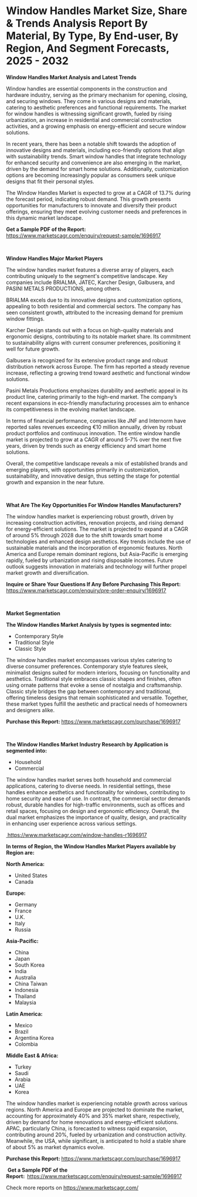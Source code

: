 <p><h1>Window Handles Market Size, Share & Trends Analysis Report By Material, By Type, By End-user, By Region, And Segment Forecasts, 2025 - 2032</h1></p><p><strong>Window Handles Market Analysis and Latest Trends</strong></p>
<p><p>Window handles are essential components in the construction and hardware industry, serving as the primary mechanism for opening, closing, and securing windows. They come in various designs and materials, catering to aesthetic preferences and functional requirements. The market for window handles is witnessing significant growth, fueled by rising urbanization, an increase in residential and commercial construction activities, and a growing emphasis on energy-efficient and secure window solutions.</p><p>In recent years, there has been a notable shift towards the adoption of innovative designs and materials, including eco-friendly options that align with sustainability trends. Smart window handles that integrate technology for enhanced security and convenience are also emerging in the market, driven by the demand for smart home solutions. Additionally, customization options are becoming increasingly popular as consumers seek unique designs that fit their personal styles.</p><p>The Window Handles Market is expected to grow at a CAGR of 13.7% during the forecast period, indicating robust demand. This growth presents opportunities for manufacturers to innovate and diversify their product offerings, ensuring they meet evolving customer needs and preferences in this dynamic market landscape.</p></p>
<p><strong>Get a Sample PDF of the Report:&nbsp;</strong> <a href="https://www.marketscagr.com/enquiry/request-sample/1696917?utm_campaign=3541&utm_medium=2&utm_source=Github&utm_content=ia&utm_term=27032025&utm_id=window-handles">https://www.marketscagr.com/enquiry/request-sample/1696917</a></p>
<p>&nbsp;</p>
<p><strong>Window Handles Major Market Players</strong></p>
<p><p>The window handles market features a diverse array of players, each contributing uniquely to the segment's competitive landscape. Key companies include BRIALMA, JATEC, Karcher Design, Galbusera, and PASINI METALS PRODUCTIONS, among others.</p><p>BRIALMA excels due to its innovative designs and customization options, appealing to both residential and commercial sectors. The company has seen consistent growth, attributed to the increasing demand for premium window fittings.</p><p>Karcher Design stands out with a focus on high-quality materials and ergonomic designs, contributing to its notable market share. Its commitment to sustainability aligns with current consumer preferences, positioning it well for future growth.</p><p>Galbusera is recognized for its extensive product range and robust distribution network across Europe. The firm has reported a steady revenue increase, reflecting a growing trend toward aesthetic and functional window solutions.</p><p>Pasini Metals Productions emphasizes durability and aesthetic appeal in its product line, catering primarily to the high-end market. The company’s recent expansions in eco-friendly manufacturing processes aim to enhance its competitiveness in the evolving market landscape.</p><p>In terms of financial performance, companies like JNF and Internorm have reported sales revenues exceeding €10 million annually, driven by robust product portfolios and continuous innovation. The entire window handle market is projected to grow at a CAGR of around 5-7% over the next five years, driven by trends such as energy efficiency and smart home solutions.</p><p>Overall, the competitive landscape reveals a mix of established brands and emerging players, with opportunities primarily in customization, sustainability, and innovative design, thus setting the stage for potential growth and expansion in the near future.</p></p>
<p>&nbsp;</p>
<p><strong>What Are The Key Opportunities For Window Handles Manufacturers?</strong></p>
<p><p>The window handles market is experiencing robust growth, driven by increasing construction activities, renovation projects, and rising demand for energy-efficient solutions. The market is projected to expand at a CAGR of around 5% through 2028 due to the shift towards smart home technologies and enhanced design aesthetics. Key trends include the use of sustainable materials and the incorporation of ergonomic features. North America and Europe remain dominant regions, but Asia-Pacific is emerging rapidly, fueled by urbanization and rising disposable incomes. Future outlook suggests innovation in materials and technology will further propel market growth and diversification.</p></p>
<p><strong>Inquire or Share Your Questions If Any Before Purchasing This Report:</strong> <a href="https://www.marketscagr.com/enquiry/pre-order-enquiry/1696917?utm_campaign=3541&utm_medium=2&utm_source=Github&utm_content=ia&utm_term=27032025&utm_id=window-handles">https://www.marketscagr.com/enquiry/pre-order-enquiry/1696917</a></p>
<p>&nbsp;</p>
<p><strong>Market Segmentation</strong></p>
<p><strong>The Window Handles Market Analysis by types is segmented into:</strong></p>
<p><ul><li>Contemporary Style</li><li>Traditional Style</li><li>Classic Style</li></ul></p>
<p><p>The window handles market encompasses various styles catering to diverse consumer preferences. Contemporary style features sleek, minimalist designs suited for modern interiors, focusing on functionality and aesthetics. Traditional style embraces classic shapes and finishes, often using ornate patterns that evoke a sense of nostalgia and craftsmanship. Classic style bridges the gap between contemporary and traditional, offering timeless designs that remain sophisticated and versatile. Together, these market types fulfill the aesthetic and practical needs of homeowners and designers alike.</p></p>
<p><strong>Purchase this Report:&nbsp;</strong><a href="https://www.marketscagr.com/purchase/1696917?utm_campaign=3541&utm_medium=2&utm_source=Github&utm_content=ia&utm_term=27032025&utm_id=window-handles">https://www.marketscagr.com/purchase/1696917</a></p>
<p>&nbsp;</p>
<p><strong>The Window Handles Market Industry Research by Application is segmented into:</strong></p>
<p><ul><li>Household</li><li>Commercial</li></ul></p>
<p><p>The window handles market serves both household and commercial applications, catering to diverse needs. In residential settings, these handles enhance aesthetics and functionality for windows, contributing to home security and ease of use. In contrast, the commercial sector demands robust, durable handles for high-traffic environments, such as offices and retail spaces, focusing on design and ergonomic efficiency. Overall, the dual market emphasizes the importance of quality, design, and practicality in enhancing user experience across various settings.</p></p>
<p><a href="https://www.marketscagr.com/window-handles-r1696917?utm_campaign=3541&utm_medium=2&utm_source=Github&utm_content=ia&utm_term=27032025&utm_id=window-handles">&nbsp;https://www.marketscagr.com/window-handles-r1696917</a></p>
<p><strong>In terms of Region, the Window Handles Market Players available by Region are:</strong></p>
<p>
    <p> <strong> North America: </strong>
        <ul>
            <li>United States</li>
            <li>Canada</li>
        </ul>
        </p> 
    <p> <strong> Europe: </strong>
        <ul>
            <li>Germany</li>
            <li>France</li>
            <li>U.K.</li>
            <li>Italy</li>
            <li>Russia</li>
        </ul>
        </p> 
    <p> <strong> Asia-Pacific: </strong>
        <ul>
            <li>China</li>
            <li>Japan</li>
            <li>South Korea</li>
            <li>India</li>
            <li>Australia</li>
            <li>China Taiwan</li>
            <li>Indonesia</li>
            <li>Thailand</li>
            <li>Malaysia</li>
        </ul>
        </p> 
    <p> <strong> Latin America: </strong>
        <ul>
            <li>Mexico</li>
            <li>Brazil</li>
            <li>Argentina Korea</li>
            <li>Colombia</li>
        </ul>
        </p> 
    <p> <strong> Middle East & Africa: </strong>
        <ul>
            <li>Turkey</li>
            <li>Saudi</li>
            <li>Arabia</li>
            <li>UAE</li>
            <li>Korea</li>
        </ul>
    </p>
    </p>
<p><p>The window handles market is experiencing notable growth across various regions. North America and Europe are projected to dominate the market, accounting for approximately 40% and 35% market share, respectively, driven by demand for home renovations and energy-efficient solutions. APAC, particularly China, is forecasted to witness rapid expansion, contributing around 20%, fueled by urbanization and construction activity. Meanwhile, the USA, while significant, is anticipated to hold a stable share of about 5% as market dynamics evolve.</p></p>
<p><strong>Purchase this Report: </strong><a href="https://www.marketscagr.com/purchase/1696917?utm_campaign=3541&utm_medium=2&utm_source=Github&utm_content=ia&utm_term=27032025&utm_id=window-handles">https://www.marketscagr.com/purchase/1696917</a></p>
<p>&nbsp;<strong>Get a Sample PDF of the Report:&nbsp;&nbsp;</strong><a href="https://www.marketscagr.com/enquiry/request-sample/1696917?utm_campaign=3541&utm_medium=2&utm_source=Github&utm_content=ia&utm_term=27032025&utm_id=window-handles">https://www.marketscagr.com/enquiry/request-sample/1696917</a></p>
<p><strong></strong></p>
<p>Check more reports on <a href="https://www.marketscagr.com/?utm_campaign=3541&utm_medium=2&utm_source=Github&utm_content=ia&utm_term=27032025&utm_id=window-handles">https://www.marketscagr.com/</a></p>